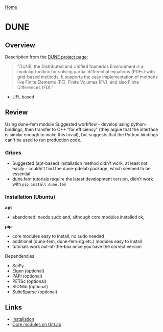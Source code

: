 [Home](../readme)
# DUNE

## Overview

Description from the [DUNE project page](https://www.dune-project.org/):

> "DUNE, the Distributed and Unified Numerics Environment is a modular toolbox for solving partial differential equations (PDEs) with grid-based methods. It supports the easy implementation of methods like Finite Elements (FE), Finite Volumes (FV), and also Finite Differences (FD)."

- UFL based
  
  
## Review 

Using dune-fem module 
Suggested workflow - develop using python-bindings, then transfer to C++ "for efficiency" (they argue that the interface is similar enough to make this trivial), but suggests that the Python bindings can't be used to run production code.

### Gripes
- Suggested (apt-based) installation method didn't work, at least not easily - couldn't find the dune-pdelab package, which seemed to be essential
- dune.fem tutorials require the latest development version, didn't work with `pip install dune.fem`

### Installation (Ubuntu)


**apt**
- abandoned: needs sudo and, although core modules installed ok, 

**pip**
- core modules easy to install, no sudo needed
- additional (dune-fem, dune-fem-dg etc.) modules easy to install
- tutorials work out-of-the-box once you have the correct version


Dependencies
- SciPy
- Eigen (optional)
- PAPI (optional)
- PETSc (optional)
- SIONlib (optional)
- SuiteSparse (optional)



## Links

- [Installation](https://www.dune-project.org/doc/installation/)
- [Core modules on GitLab](https://gitlab.dune-project.org/core/)